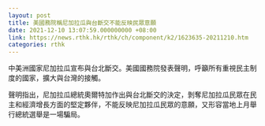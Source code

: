 ```yaml
---
layout: post
title: 美國務院稱尼加拉瓜與台斷交不能反映民眾意願
date: 2021-12-10 13:07:59.000000000 +08:00
link: https://news.rthk.hk/rthk/ch/component/k2/1623635-20211210.htm
categories: rthk
---
```


中美洲國家尼加拉瓜宣布與台北斷交。美國國務院發表聲明，呼籲所有重視民主制度的國家，擴大與台灣的接觸。

聲明指出，尼加拉瓜總統奧爾特加作出與台北斷交的決定，剝奪尼加拉瓜民眾在民主和經濟增長方面的堅定夥伴，不能反映尼加拉瓜民眾的意願，又形容當地上月舉行總統選舉是一場騙局。

